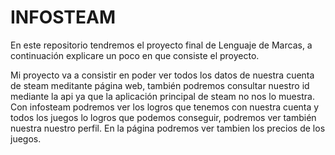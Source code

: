 # INFOSTEAM

En este repositorio tendremos el proyecto final de Lenguaje de Marcas, a continuación explicare un poco en que consiste el proyecto.

Mi proyecto va a consistir en poder ver todos los datos de nuestra cuenta de steam meditante página web, también podremos consultar nuestro id mediante la api ya que la aplicación principal de steam no nos lo muestra. Con infosteam podremos ver los logros que tenemos con nuestra cuenta y todos los juegos lo logros que podemos conseguir, podremos ver también nuestra nuestro perfil. En la página podremos ver tambien los precios de los juegos.